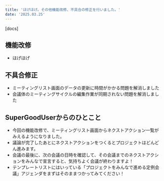```yaml
---
title: 'ほげほげ。その他機能改修、不具合の修正を行いました。'
date: '2025.03.25'
---
```


[docs]

## 機能改修

- ほげほげ

## 不具合修正

- ミーティングリスト画面のデータの更新に時間がかかる問題を解消しました
- 会議体のミーティングサイクルの編集作業が同期されない問題を解消しました

## SuperGoodUserからのひとこと

- 今回の機能改修で、ミーティングリスト画面からネクストアクション一覧がみえるようになりました。
- 議論が完了したあとにネクストアクションをつくるとプロジェクトはどんどん進みます。
- 会議の最後に、次の会議の日時を確認して、その会議までのネクストアクションをみんなで宣言すると、気持ちよく会議が終わりますよ！
- テンプレートリストにはいっている「プロジェクトをみんなで進める定例会議」アジェンダをまずはそのままつかってみてください！
